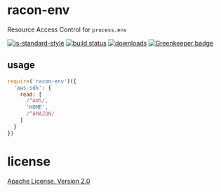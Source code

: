 # racon-env

Resource Access Control for `process.env`

[![js-standard-style](https://img.shields.io/badge/code_style-standard-brightgreen.svg)](https://github.com/feross/standard)
[![build status](https://api.travis-ci.org/JamesKyburz/racon.svg)](https://travis-ci.org/JamesKyburz/racon)
[![downloads](https://img.shields.io/npm/dm/racon-env.svg)](https://npmjs.org/package/racon-env)
[![Greenkeeper badge](https://badges.greenkeeper.io/JamesKyburz/racon.svg)](https://greenkeeper.io/)

## usage

```javascript
require('racon-env')({
  'aws-sdk': {
    read: [
      /^AWS/,
      'HOME',
      /^AMAZON/
    ]
  }
})
```

# license

[Apache License, Version 2.0](LICENSE)
